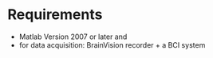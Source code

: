 # Requirements
 
* Matlab Version 2007 or later and 
* for data acquisition: BrainVision recorder + a BCI system 